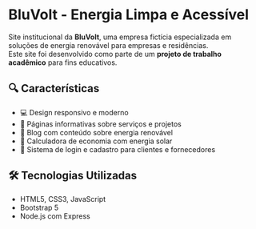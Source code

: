 # BluVolt - Energia Limpa e Acessível

Site institucional da **BluVolt**, uma empresa fictícia especializada em soluções de energia renovável para empresas e residências.  
Este site foi desenvolvido como parte de um **projeto de trabalho acadêmico** para fins educativos.

## 🔍 Características

- 💻 Design responsivo e moderno  
- 📄 Páginas informativas sobre serviços e projetos  
- 📰 Blog com conteúdo sobre energia renovável  
- 🧮 Calculadora de economia com energia solar  
- 🔐 Sistema de login e cadastro para clientes e fornecedores  

## 🛠️ Tecnologias Utilizadas

- HTML5, CSS3, JavaScript  
- Bootstrap 5  
- Node.js com Express  

